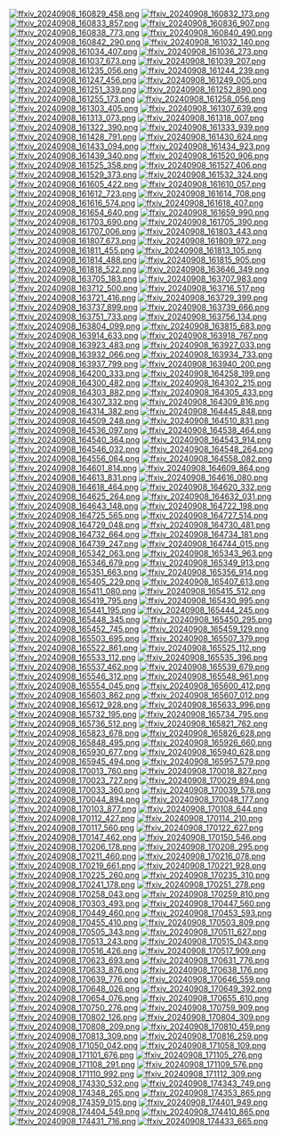 [![ffxiv_20240908_160829_458.png](./image_e_thumb/ffxiv_20240908_160829_458.png.thumb.jpg)](./image_e/ffxiv_20240908_160829_458.png) 
[![ffxiv_20240908_160832_173.png](./image_e_thumb/ffxiv_20240908_160832_173.png.thumb.jpg)](./image_e/ffxiv_20240908_160832_173.png) 
[![ffxiv_20240908_160833_857.png](./image_e_thumb/ffxiv_20240908_160833_857.png.thumb.jpg)](./image_e/ffxiv_20240908_160833_857.png) 
[![ffxiv_20240908_160836_907.png](./image_e_thumb/ffxiv_20240908_160836_907.png.thumb.jpg)](./image_e/ffxiv_20240908_160836_907.png) 
[![ffxiv_20240908_160838_773.png](./image_e_thumb/ffxiv_20240908_160838_773.png.thumb.jpg)](./image_e/ffxiv_20240908_160838_773.png) 
[![ffxiv_20240908_160840_490.png](./image_e_thumb/ffxiv_20240908_160840_490.png.thumb.jpg)](./image_e/ffxiv_20240908_160840_490.png) 
[![ffxiv_20240908_160842_290.png](./image_e_thumb/ffxiv_20240908_160842_290.png.thumb.jpg)](./image_e/ffxiv_20240908_160842_290.png) 
[![ffxiv_20240908_161032_140.png](./image_e_thumb/ffxiv_20240908_161032_140.png.thumb.jpg)](./image_e/ffxiv_20240908_161032_140.png) 
[![ffxiv_20240908_161034_407.png](./image_e_thumb/ffxiv_20240908_161034_407.png.thumb.jpg)](./image_e/ffxiv_20240908_161034_407.png) 
[![ffxiv_20240908_161036_273.png](./image_e_thumb/ffxiv_20240908_161036_273.png.thumb.jpg)](./image_e/ffxiv_20240908_161036_273.png) 
[![ffxiv_20240908_161037_673.png](./image_e_thumb/ffxiv_20240908_161037_673.png.thumb.jpg)](./image_e/ffxiv_20240908_161037_673.png) 
[![ffxiv_20240908_161039_207.png](./image_e_thumb/ffxiv_20240908_161039_207.png.thumb.jpg)](./image_e/ffxiv_20240908_161039_207.png) 
[![ffxiv_20240908_161235_056.png](./image_e_thumb/ffxiv_20240908_161235_056.png.thumb.jpg)](./image_e/ffxiv_20240908_161235_056.png) 
[![ffxiv_20240908_161244_239.png](./image_e_thumb/ffxiv_20240908_161244_239.png.thumb.jpg)](./image_e/ffxiv_20240908_161244_239.png) 
[![ffxiv_20240908_161247_456.png](./image_e_thumb/ffxiv_20240908_161247_456.png.thumb.jpg)](./image_e/ffxiv_20240908_161247_456.png) 
[![ffxiv_20240908_161249_005.png](./image_e_thumb/ffxiv_20240908_161249_005.png.thumb.jpg)](./image_e/ffxiv_20240908_161249_005.png) 
[![ffxiv_20240908_161251_339.png](./image_e_thumb/ffxiv_20240908_161251_339.png.thumb.jpg)](./image_e/ffxiv_20240908_161251_339.png) 
[![ffxiv_20240908_161252_890.png](./image_e_thumb/ffxiv_20240908_161252_890.png.thumb.jpg)](./image_e/ffxiv_20240908_161252_890.png) 
[![ffxiv_20240908_161255_173.png](./image_e_thumb/ffxiv_20240908_161255_173.png.thumb.jpg)](./image_e/ffxiv_20240908_161255_173.png) 
[![ffxiv_20240908_161258_056.png](./image_e_thumb/ffxiv_20240908_161258_056.png.thumb.jpg)](./image_e/ffxiv_20240908_161258_056.png) 
[![ffxiv_20240908_161303_405.png](./image_e_thumb/ffxiv_20240908_161303_405.png.thumb.jpg)](./image_e/ffxiv_20240908_161303_405.png) 
[![ffxiv_20240908_161307_639.png](./image_e_thumb/ffxiv_20240908_161307_639.png.thumb.jpg)](./image_e/ffxiv_20240908_161307_639.png) 
[![ffxiv_20240908_161313_073.png](./image_e_thumb/ffxiv_20240908_161313_073.png.thumb.jpg)](./image_e/ffxiv_20240908_161313_073.png) 
[![ffxiv_20240908_161318_007.png](./image_e_thumb/ffxiv_20240908_161318_007.png.thumb.jpg)](./image_e/ffxiv_20240908_161318_007.png) 
[![ffxiv_20240908_161322_390.png](./image_e_thumb/ffxiv_20240908_161322_390.png.thumb.jpg)](./image_e/ffxiv_20240908_161322_390.png) 
[![ffxiv_20240908_161333_939.png](./image_e_thumb/ffxiv_20240908_161333_939.png.thumb.jpg)](./image_e/ffxiv_20240908_161333_939.png) 
[![ffxiv_20240908_161428_791.png](./image_e_thumb/ffxiv_20240908_161428_791.png.thumb.jpg)](./image_e/ffxiv_20240908_161428_791.png) 
[![ffxiv_20240908_161430_624.png](./image_e_thumb/ffxiv_20240908_161430_624.png.thumb.jpg)](./image_e/ffxiv_20240908_161430_624.png) 
[![ffxiv_20240908_161433_094.png](./image_e_thumb/ffxiv_20240908_161433_094.png.thumb.jpg)](./image_e/ffxiv_20240908_161433_094.png) 
[![ffxiv_20240908_161434_923.png](./image_e_thumb/ffxiv_20240908_161434_923.png.thumb.jpg)](./image_e/ffxiv_20240908_161434_923.png) 
[![ffxiv_20240908_161439_340.png](./image_e_thumb/ffxiv_20240908_161439_340.png.thumb.jpg)](./image_e/ffxiv_20240908_161439_340.png) 
[![ffxiv_20240908_161520_906.png](./image_e_thumb/ffxiv_20240908_161520_906.png.thumb.jpg)](./image_e/ffxiv_20240908_161520_906.png) 
[![ffxiv_20240908_161525_358.png](./image_e_thumb/ffxiv_20240908_161525_358.png.thumb.jpg)](./image_e/ffxiv_20240908_161525_358.png) 
[![ffxiv_20240908_161527_406.png](./image_e_thumb/ffxiv_20240908_161527_406.png.thumb.jpg)](./image_e/ffxiv_20240908_161527_406.png) 
[![ffxiv_20240908_161529_373.png](./image_e_thumb/ffxiv_20240908_161529_373.png.thumb.jpg)](./image_e/ffxiv_20240908_161529_373.png) 
[![ffxiv_20240908_161532_324.png](./image_e_thumb/ffxiv_20240908_161532_324.png.thumb.jpg)](./image_e/ffxiv_20240908_161532_324.png) 
[![ffxiv_20240908_161605_422.png](./image_e_thumb/ffxiv_20240908_161605_422.png.thumb.jpg)](./image_e/ffxiv_20240908_161605_422.png) 
[![ffxiv_20240908_161610_057.png](./image_e_thumb/ffxiv_20240908_161610_057.png.thumb.jpg)](./image_e/ffxiv_20240908_161610_057.png) 
[![ffxiv_20240908_161612_723.png](./image_e_thumb/ffxiv_20240908_161612_723.png.thumb.jpg)](./image_e/ffxiv_20240908_161612_723.png) 
[![ffxiv_20240908_161614_708.png](./image_e_thumb/ffxiv_20240908_161614_708.png.thumb.jpg)](./image_e/ffxiv_20240908_161614_708.png) 
[![ffxiv_20240908_161616_574.png](./image_e_thumb/ffxiv_20240908_161616_574.png.thumb.jpg)](./image_e/ffxiv_20240908_161616_574.png) 
[![ffxiv_20240908_161618_407.png](./image_e_thumb/ffxiv_20240908_161618_407.png.thumb.jpg)](./image_e/ffxiv_20240908_161618_407.png) 
[![ffxiv_20240908_161654_640.png](./image_e_thumb/ffxiv_20240908_161654_640.png.thumb.jpg)](./image_e/ffxiv_20240908_161654_640.png) 
[![ffxiv_20240908_161659_990.png](./image_e_thumb/ffxiv_20240908_161659_990.png.thumb.jpg)](./image_e/ffxiv_20240908_161659_990.png) 
[![ffxiv_20240908_161703_690.png](./image_e_thumb/ffxiv_20240908_161703_690.png.thumb.jpg)](./image_e/ffxiv_20240908_161703_690.png) 
[![ffxiv_20240908_161705_390.png](./image_e_thumb/ffxiv_20240908_161705_390.png.thumb.jpg)](./image_e/ffxiv_20240908_161705_390.png) 
[![ffxiv_20240908_161707_006.png](./image_e_thumb/ffxiv_20240908_161707_006.png.thumb.jpg)](./image_e/ffxiv_20240908_161707_006.png) 
[![ffxiv_20240908_161803_443.png](./image_e_thumb/ffxiv_20240908_161803_443.png.thumb.jpg)](./image_e/ffxiv_20240908_161803_443.png) 
[![ffxiv_20240908_161807_673.png](./image_e_thumb/ffxiv_20240908_161807_673.png.thumb.jpg)](./image_e/ffxiv_20240908_161807_673.png) 
[![ffxiv_20240908_161809_972.png](./image_e_thumb/ffxiv_20240908_161809_972.png.thumb.jpg)](./image_e/ffxiv_20240908_161809_972.png) 
[![ffxiv_20240908_161811_455.png](./image_e_thumb/ffxiv_20240908_161811_455.png.thumb.jpg)](./image_e/ffxiv_20240908_161811_455.png) 
[![ffxiv_20240908_161813_105.png](./image_e_thumb/ffxiv_20240908_161813_105.png.thumb.jpg)](./image_e/ffxiv_20240908_161813_105.png) 
[![ffxiv_20240908_161814_488.png](./image_e_thumb/ffxiv_20240908_161814_488.png.thumb.jpg)](./image_e/ffxiv_20240908_161814_488.png) 
[![ffxiv_20240908_161815_905.png](./image_e_thumb/ffxiv_20240908_161815_905.png.thumb.jpg)](./image_e/ffxiv_20240908_161815_905.png) 
[![ffxiv_20240908_161818_522.png](./image_e_thumb/ffxiv_20240908_161818_522.png.thumb.jpg)](./image_e/ffxiv_20240908_161818_522.png) 
[![ffxiv_20240908_163646_349.png](./image_e_thumb/ffxiv_20240908_163646_349.png.thumb.jpg)](./image_e/ffxiv_20240908_163646_349.png) 
[![ffxiv_20240908_163705_183.png](./image_e_thumb/ffxiv_20240908_163705_183.png.thumb.jpg)](./image_e/ffxiv_20240908_163705_183.png) 
[![ffxiv_20240908_163707_983.png](./image_e_thumb/ffxiv_20240908_163707_983.png.thumb.jpg)](./image_e/ffxiv_20240908_163707_983.png) 
[![ffxiv_20240908_163712_500.png](./image_e_thumb/ffxiv_20240908_163712_500.png.thumb.jpg)](./image_e/ffxiv_20240908_163712_500.png) 
[![ffxiv_20240908_163716_517.png](./image_e_thumb/ffxiv_20240908_163716_517.png.thumb.jpg)](./image_e/ffxiv_20240908_163716_517.png) 
[![ffxiv_20240908_163721_416.png](./image_e_thumb/ffxiv_20240908_163721_416.png.thumb.jpg)](./image_e/ffxiv_20240908_163721_416.png) 
[![ffxiv_20240908_163729_399.png](./image_e_thumb/ffxiv_20240908_163729_399.png.thumb.jpg)](./image_e/ffxiv_20240908_163729_399.png) 
[![ffxiv_20240908_163737_899.png](./image_e_thumb/ffxiv_20240908_163737_899.png.thumb.jpg)](./image_e/ffxiv_20240908_163737_899.png) 
[![ffxiv_20240908_163739_666.png](./image_e_thumb/ffxiv_20240908_163739_666.png.thumb.jpg)](./image_e/ffxiv_20240908_163739_666.png) 
[![ffxiv_20240908_163751_733.png](./image_e_thumb/ffxiv_20240908_163751_733.png.thumb.jpg)](./image_e/ffxiv_20240908_163751_733.png) 
[![ffxiv_20240908_163756_134.png](./image_e_thumb/ffxiv_20240908_163756_134.png.thumb.jpg)](./image_e/ffxiv_20240908_163756_134.png) 
[![ffxiv_20240908_163804_099.png](./image_e_thumb/ffxiv_20240908_163804_099.png.thumb.jpg)](./image_e/ffxiv_20240908_163804_099.png) 
[![ffxiv_20240908_163815_683.png](./image_e_thumb/ffxiv_20240908_163815_683.png.thumb.jpg)](./image_e/ffxiv_20240908_163815_683.png) 
[![ffxiv_20240908_163914_633.png](./image_e_thumb/ffxiv_20240908_163914_633.png.thumb.jpg)](./image_e/ffxiv_20240908_163914_633.png) 
[![ffxiv_20240908_163918_767.png](./image_e_thumb/ffxiv_20240908_163918_767.png.thumb.jpg)](./image_e/ffxiv_20240908_163918_767.png) 
[![ffxiv_20240908_163923_483.png](./image_e_thumb/ffxiv_20240908_163923_483.png.thumb.jpg)](./image_e/ffxiv_20240908_163923_483.png) 
[![ffxiv_20240908_163927_033.png](./image_e_thumb/ffxiv_20240908_163927_033.png.thumb.jpg)](./image_e/ffxiv_20240908_163927_033.png) 
[![ffxiv_20240908_163932_066.png](./image_e_thumb/ffxiv_20240908_163932_066.png.thumb.jpg)](./image_e/ffxiv_20240908_163932_066.png) 
[![ffxiv_20240908_163934_733.png](./image_e_thumb/ffxiv_20240908_163934_733.png.thumb.jpg)](./image_e/ffxiv_20240908_163934_733.png) 
[![ffxiv_20240908_163937_799.png](./image_e_thumb/ffxiv_20240908_163937_799.png.thumb.jpg)](./image_e/ffxiv_20240908_163937_799.png) 
[![ffxiv_20240908_163940_200.png](./image_e_thumb/ffxiv_20240908_163940_200.png.thumb.jpg)](./image_e/ffxiv_20240908_163940_200.png) 
[![ffxiv_20240908_164200_333.png](./image_e_thumb/ffxiv_20240908_164200_333.png.thumb.jpg)](./image_e/ffxiv_20240908_164200_333.png) 
[![ffxiv_20240908_164258_199.png](./image_e_thumb/ffxiv_20240908_164258_199.png.thumb.jpg)](./image_e/ffxiv_20240908_164258_199.png) 
[![ffxiv_20240908_164300_482.png](./image_e_thumb/ffxiv_20240908_164300_482.png.thumb.jpg)](./image_e/ffxiv_20240908_164300_482.png) 
[![ffxiv_20240908_164302_215.png](./image_e_thumb/ffxiv_20240908_164302_215.png.thumb.jpg)](./image_e/ffxiv_20240908_164302_215.png) 
[![ffxiv_20240908_164303_882.png](./image_e_thumb/ffxiv_20240908_164303_882.png.thumb.jpg)](./image_e/ffxiv_20240908_164303_882.png) 
[![ffxiv_20240908_164305_433.png](./image_e_thumb/ffxiv_20240908_164305_433.png.thumb.jpg)](./image_e/ffxiv_20240908_164305_433.png) 
[![ffxiv_20240908_164307_332.png](./image_e_thumb/ffxiv_20240908_164307_332.png.thumb.jpg)](./image_e/ffxiv_20240908_164307_332.png) 
[![ffxiv_20240908_164309_816.png](./image_e_thumb/ffxiv_20240908_164309_816.png.thumb.jpg)](./image_e/ffxiv_20240908_164309_816.png) 
[![ffxiv_20240908_164314_382.png](./image_e_thumb/ffxiv_20240908_164314_382.png.thumb.jpg)](./image_e/ffxiv_20240908_164314_382.png) 
[![ffxiv_20240908_164445_848.png](./image_e_thumb/ffxiv_20240908_164445_848.png.thumb.jpg)](./image_e/ffxiv_20240908_164445_848.png) 
[![ffxiv_20240908_164509_248.png](./image_e_thumb/ffxiv_20240908_164509_248.png.thumb.jpg)](./image_e/ffxiv_20240908_164509_248.png) 
[![ffxiv_20240908_164510_831.png](./image_e_thumb/ffxiv_20240908_164510_831.png.thumb.jpg)](./image_e/ffxiv_20240908_164510_831.png) 
[![ffxiv_20240908_164536_097.png](./image_e_thumb/ffxiv_20240908_164536_097.png.thumb.jpg)](./image_e/ffxiv_20240908_164536_097.png) 
[![ffxiv_20240908_164538_464.png](./image_e_thumb/ffxiv_20240908_164538_464.png.thumb.jpg)](./image_e/ffxiv_20240908_164538_464.png) 
[![ffxiv_20240908_164540_364.png](./image_e_thumb/ffxiv_20240908_164540_364.png.thumb.jpg)](./image_e/ffxiv_20240908_164540_364.png) 
[![ffxiv_20240908_164543_914.png](./image_e_thumb/ffxiv_20240908_164543_914.png.thumb.jpg)](./image_e/ffxiv_20240908_164543_914.png) 
[![ffxiv_20240908_164546_032.png](./image_e_thumb/ffxiv_20240908_164546_032.png.thumb.jpg)](./image_e/ffxiv_20240908_164546_032.png) 
[![ffxiv_20240908_164548_264.png](./image_e_thumb/ffxiv_20240908_164548_264.png.thumb.jpg)](./image_e/ffxiv_20240908_164548_264.png) 
[![ffxiv_20240908_164556_064.png](./image_e_thumb/ffxiv_20240908_164556_064.png.thumb.jpg)](./image_e/ffxiv_20240908_164556_064.png) 
[![ffxiv_20240908_164558_082.png](./image_e_thumb/ffxiv_20240908_164558_082.png.thumb.jpg)](./image_e/ffxiv_20240908_164558_082.png) 
[![ffxiv_20240908_164601_814.png](./image_e_thumb/ffxiv_20240908_164601_814.png.thumb.jpg)](./image_e/ffxiv_20240908_164601_814.png) 
[![ffxiv_20240908_164609_864.png](./image_e_thumb/ffxiv_20240908_164609_864.png.thumb.jpg)](./image_e/ffxiv_20240908_164609_864.png) 
[![ffxiv_20240908_164613_831.png](./image_e_thumb/ffxiv_20240908_164613_831.png.thumb.jpg)](./image_e/ffxiv_20240908_164613_831.png) 
[![ffxiv_20240908_164616_080.png](./image_e_thumb/ffxiv_20240908_164616_080.png.thumb.jpg)](./image_e/ffxiv_20240908_164616_080.png) 
[![ffxiv_20240908_164618_464.png](./image_e_thumb/ffxiv_20240908_164618_464.png.thumb.jpg)](./image_e/ffxiv_20240908_164618_464.png) 
[![ffxiv_20240908_164620_332.png](./image_e_thumb/ffxiv_20240908_164620_332.png.thumb.jpg)](./image_e/ffxiv_20240908_164620_332.png) 
[![ffxiv_20240908_164625_264.png](./image_e_thumb/ffxiv_20240908_164625_264.png.thumb.jpg)](./image_e/ffxiv_20240908_164625_264.png) 
[![ffxiv_20240908_164632_031.png](./image_e_thumb/ffxiv_20240908_164632_031.png.thumb.jpg)](./image_e/ffxiv_20240908_164632_031.png) 
[![ffxiv_20240908_164643_148.png](./image_e_thumb/ffxiv_20240908_164643_148.png.thumb.jpg)](./image_e/ffxiv_20240908_164643_148.png) 
[![ffxiv_20240908_164722_198.png](./image_e_thumb/ffxiv_20240908_164722_198.png.thumb.jpg)](./image_e/ffxiv_20240908_164722_198.png) 
[![ffxiv_20240908_164725_565.png](./image_e_thumb/ffxiv_20240908_164725_565.png.thumb.jpg)](./image_e/ffxiv_20240908_164725_565.png) 
[![ffxiv_20240908_164727_514.png](./image_e_thumb/ffxiv_20240908_164727_514.png.thumb.jpg)](./image_e/ffxiv_20240908_164727_514.png) 
[![ffxiv_20240908_164729_048.png](./image_e_thumb/ffxiv_20240908_164729_048.png.thumb.jpg)](./image_e/ffxiv_20240908_164729_048.png) 
[![ffxiv_20240908_164730_481.png](./image_e_thumb/ffxiv_20240908_164730_481.png.thumb.jpg)](./image_e/ffxiv_20240908_164730_481.png) 
[![ffxiv_20240908_164732_664.png](./image_e_thumb/ffxiv_20240908_164732_664.png.thumb.jpg)](./image_e/ffxiv_20240908_164732_664.png) 
[![ffxiv_20240908_164734_181.png](./image_e_thumb/ffxiv_20240908_164734_181.png.thumb.jpg)](./image_e/ffxiv_20240908_164734_181.png) 
[![ffxiv_20240908_164739_247.png](./image_e_thumb/ffxiv_20240908_164739_247.png.thumb.jpg)](./image_e/ffxiv_20240908_164739_247.png) 
[![ffxiv_20240908_164744_015.png](./image_e_thumb/ffxiv_20240908_164744_015.png.thumb.jpg)](./image_e/ffxiv_20240908_164744_015.png) 
[![ffxiv_20240908_165342_063.png](./image_e_thumb/ffxiv_20240908_165342_063.png.thumb.jpg)](./image_e/ffxiv_20240908_165342_063.png) 
[![ffxiv_20240908_165343_963.png](./image_e_thumb/ffxiv_20240908_165343_963.png.thumb.jpg)](./image_e/ffxiv_20240908_165343_963.png) 
[![ffxiv_20240908_165346_679.png](./image_e_thumb/ffxiv_20240908_165346_679.png.thumb.jpg)](./image_e/ffxiv_20240908_165346_679.png) 
[![ffxiv_20240908_165349_913.png](./image_e_thumb/ffxiv_20240908_165349_913.png.thumb.jpg)](./image_e/ffxiv_20240908_165349_913.png) 
[![ffxiv_20240908_165351_663.png](./image_e_thumb/ffxiv_20240908_165351_663.png.thumb.jpg)](./image_e/ffxiv_20240908_165351_663.png) 
[![ffxiv_20240908_165356_914.png](./image_e_thumb/ffxiv_20240908_165356_914.png.thumb.jpg)](./image_e/ffxiv_20240908_165356_914.png) 
[![ffxiv_20240908_165405_229.png](./image_e_thumb/ffxiv_20240908_165405_229.png.thumb.jpg)](./image_e/ffxiv_20240908_165405_229.png) 
[![ffxiv_20240908_165407_613.png](./image_e_thumb/ffxiv_20240908_165407_613.png.thumb.jpg)](./image_e/ffxiv_20240908_165407_613.png) 
[![ffxiv_20240908_165411_080.png](./image_e_thumb/ffxiv_20240908_165411_080.png.thumb.jpg)](./image_e/ffxiv_20240908_165411_080.png) 
[![ffxiv_20240908_165415_512.png](./image_e_thumb/ffxiv_20240908_165415_512.png.thumb.jpg)](./image_e/ffxiv_20240908_165415_512.png) 
[![ffxiv_20240908_165419_795.png](./image_e_thumb/ffxiv_20240908_165419_795.png.thumb.jpg)](./image_e/ffxiv_20240908_165419_795.png) 
[![ffxiv_20240908_165430_995.png](./image_e_thumb/ffxiv_20240908_165430_995.png.thumb.jpg)](./image_e/ffxiv_20240908_165430_995.png) 
[![ffxiv_20240908_165441_195.png](./image_e_thumb/ffxiv_20240908_165441_195.png.thumb.jpg)](./image_e/ffxiv_20240908_165441_195.png) 
[![ffxiv_20240908_165444_245.png](./image_e_thumb/ffxiv_20240908_165444_245.png.thumb.jpg)](./image_e/ffxiv_20240908_165444_245.png) 
[![ffxiv_20240908_165448_345.png](./image_e_thumb/ffxiv_20240908_165448_345.png.thumb.jpg)](./image_e/ffxiv_20240908_165448_345.png) 
[![ffxiv_20240908_165450_295.png](./image_e_thumb/ffxiv_20240908_165450_295.png.thumb.jpg)](./image_e/ffxiv_20240908_165450_295.png) 
[![ffxiv_20240908_165452_745.png](./image_e_thumb/ffxiv_20240908_165452_745.png.thumb.jpg)](./image_e/ffxiv_20240908_165452_745.png) 
[![ffxiv_20240908_165459_129.png](./image_e_thumb/ffxiv_20240908_165459_129.png.thumb.jpg)](./image_e/ffxiv_20240908_165459_129.png) 
[![ffxiv_20240908_165503_695.png](./image_e_thumb/ffxiv_20240908_165503_695.png.thumb.jpg)](./image_e/ffxiv_20240908_165503_695.png) 
[![ffxiv_20240908_165507_379.png](./image_e_thumb/ffxiv_20240908_165507_379.png.thumb.jpg)](./image_e/ffxiv_20240908_165507_379.png) 
[![ffxiv_20240908_165522_861.png](./image_e_thumb/ffxiv_20240908_165522_861.png.thumb.jpg)](./image_e/ffxiv_20240908_165522_861.png) 
[![ffxiv_20240908_165525_112.png](./image_e_thumb/ffxiv_20240908_165525_112.png.thumb.jpg)](./image_e/ffxiv_20240908_165525_112.png) 
[![ffxiv_20240908_165533_112.png](./image_e_thumb/ffxiv_20240908_165533_112.png.thumb.jpg)](./image_e/ffxiv_20240908_165533_112.png) 
[![ffxiv_20240908_165535_396.png](./image_e_thumb/ffxiv_20240908_165535_396.png.thumb.jpg)](./image_e/ffxiv_20240908_165535_396.png) 
[![ffxiv_20240908_165537_462.png](./image_e_thumb/ffxiv_20240908_165537_462.png.thumb.jpg)](./image_e/ffxiv_20240908_165537_462.png) 
[![ffxiv_20240908_165539_679.png](./image_e_thumb/ffxiv_20240908_165539_679.png.thumb.jpg)](./image_e/ffxiv_20240908_165539_679.png) 
[![ffxiv_20240908_165546_312.png](./image_e_thumb/ffxiv_20240908_165546_312.png.thumb.jpg)](./image_e/ffxiv_20240908_165546_312.png) 
[![ffxiv_20240908_165548_961.png](./image_e_thumb/ffxiv_20240908_165548_961.png.thumb.jpg)](./image_e/ffxiv_20240908_165548_961.png) 
[![ffxiv_20240908_165554_045.png](./image_e_thumb/ffxiv_20240908_165554_045.png.thumb.jpg)](./image_e/ffxiv_20240908_165554_045.png) 
[![ffxiv_20240908_165600_412.png](./image_e_thumb/ffxiv_20240908_165600_412.png.thumb.jpg)](./image_e/ffxiv_20240908_165600_412.png) 
[![ffxiv_20240908_165603_862.png](./image_e_thumb/ffxiv_20240908_165603_862.png.thumb.jpg)](./image_e/ffxiv_20240908_165603_862.png) 
[![ffxiv_20240908_165607_012.png](./image_e_thumb/ffxiv_20240908_165607_012.png.thumb.jpg)](./image_e/ffxiv_20240908_165607_012.png) 
[![ffxiv_20240908_165612_928.png](./image_e_thumb/ffxiv_20240908_165612_928.png.thumb.jpg)](./image_e/ffxiv_20240908_165612_928.png) 
[![ffxiv_20240908_165633_996.png](./image_e_thumb/ffxiv_20240908_165633_996.png.thumb.jpg)](./image_e/ffxiv_20240908_165633_996.png) 
[![ffxiv_20240908_165732_195.png](./image_e_thumb/ffxiv_20240908_165732_195.png.thumb.jpg)](./image_e/ffxiv_20240908_165732_195.png) 
[![ffxiv_20240908_165734_795.png](./image_e_thumb/ffxiv_20240908_165734_795.png.thumb.jpg)](./image_e/ffxiv_20240908_165734_795.png) 
[![ffxiv_20240908_165736_512.png](./image_e_thumb/ffxiv_20240908_165736_512.png.thumb.jpg)](./image_e/ffxiv_20240908_165736_512.png) 
[![ffxiv_20240908_165821_762.png](./image_e_thumb/ffxiv_20240908_165821_762.png.thumb.jpg)](./image_e/ffxiv_20240908_165821_762.png) 
[![ffxiv_20240908_165823_678.png](./image_e_thumb/ffxiv_20240908_165823_678.png.thumb.jpg)](./image_e/ffxiv_20240908_165823_678.png) 
[![ffxiv_20240908_165826_628.png](./image_e_thumb/ffxiv_20240908_165826_628.png.thumb.jpg)](./image_e/ffxiv_20240908_165826_628.png) 
[![ffxiv_20240908_165848_495.png](./image_e_thumb/ffxiv_20240908_165848_495.png.thumb.jpg)](./image_e/ffxiv_20240908_165848_495.png) 
[![ffxiv_20240908_165926_660.png](./image_e_thumb/ffxiv_20240908_165926_660.png.thumb.jpg)](./image_e/ffxiv_20240908_165926_660.png) 
[![ffxiv_20240908_165930_677.png](./image_e_thumb/ffxiv_20240908_165930_677.png.thumb.jpg)](./image_e/ffxiv_20240908_165930_677.png) 
[![ffxiv_20240908_165940_628.png](./image_e_thumb/ffxiv_20240908_165940_628.png.thumb.jpg)](./image_e/ffxiv_20240908_165940_628.png) 
[![ffxiv_20240908_165945_494.png](./image_e_thumb/ffxiv_20240908_165945_494.png.thumb.jpg)](./image_e/ffxiv_20240908_165945_494.png) 
[![ffxiv_20240908_165957_579.png](./image_e_thumb/ffxiv_20240908_165957_579.png.thumb.jpg)](./image_e/ffxiv_20240908_165957_579.png) 
[![ffxiv_20240908_170013_760.png](./image_e_thumb/ffxiv_20240908_170013_760.png.thumb.jpg)](./image_e/ffxiv_20240908_170013_760.png) 
[![ffxiv_20240908_170018_827.png](./image_e_thumb/ffxiv_20240908_170018_827.png.thumb.jpg)](./image_e/ffxiv_20240908_170018_827.png) 
[![ffxiv_20240908_170023_727.png](./image_e_thumb/ffxiv_20240908_170023_727.png.thumb.jpg)](./image_e/ffxiv_20240908_170023_727.png) 
[![ffxiv_20240908_170029_894.png](./image_e_thumb/ffxiv_20240908_170029_894.png.thumb.jpg)](./image_e/ffxiv_20240908_170029_894.png) 
[![ffxiv_20240908_170033_360.png](./image_e_thumb/ffxiv_20240908_170033_360.png.thumb.jpg)](./image_e/ffxiv_20240908_170033_360.png) 
[![ffxiv_20240908_170039_578.png](./image_e_thumb/ffxiv_20240908_170039_578.png.thumb.jpg)](./image_e/ffxiv_20240908_170039_578.png) 
[![ffxiv_20240908_170044_894.png](./image_e_thumb/ffxiv_20240908_170044_894.png.thumb.jpg)](./image_e/ffxiv_20240908_170044_894.png) 
[![ffxiv_20240908_170048_177.png](./image_e_thumb/ffxiv_20240908_170048_177.png.thumb.jpg)](./image_e/ffxiv_20240908_170048_177.png) 
[![ffxiv_20240908_170103_877.png](./image_e_thumb/ffxiv_20240908_170103_877.png.thumb.jpg)](./image_e/ffxiv_20240908_170103_877.png) 
[![ffxiv_20240908_170108_644.png](./image_e_thumb/ffxiv_20240908_170108_644.png.thumb.jpg)](./image_e/ffxiv_20240908_170108_644.png) 
[![ffxiv_20240908_170112_427.png](./image_e_thumb/ffxiv_20240908_170112_427.png.thumb.jpg)](./image_e/ffxiv_20240908_170112_427.png) 
[![ffxiv_20240908_170114_210.png](./image_e_thumb/ffxiv_20240908_170114_210.png.thumb.jpg)](./image_e/ffxiv_20240908_170114_210.png) 
[![ffxiv_20240908_170117_560.png](./image_e_thumb/ffxiv_20240908_170117_560.png.thumb.jpg)](./image_e/ffxiv_20240908_170117_560.png) 
[![ffxiv_20240908_170122_627.png](./image_e_thumb/ffxiv_20240908_170122_627.png.thumb.jpg)](./image_e/ffxiv_20240908_170122_627.png) 
[![ffxiv_20240908_170147_462.png](./image_e_thumb/ffxiv_20240908_170147_462.png.thumb.jpg)](./image_e/ffxiv_20240908_170147_462.png) 
[![ffxiv_20240908_170150_546.png](./image_e_thumb/ffxiv_20240908_170150_546.png.thumb.jpg)](./image_e/ffxiv_20240908_170150_546.png) 
[![ffxiv_20240908_170206_178.png](./image_e_thumb/ffxiv_20240908_170206_178.png.thumb.jpg)](./image_e/ffxiv_20240908_170206_178.png) 
[![ffxiv_20240908_170208_295.png](./image_e_thumb/ffxiv_20240908_170208_295.png.thumb.jpg)](./image_e/ffxiv_20240908_170208_295.png) 
[![ffxiv_20240908_170211_460.png](./image_e_thumb/ffxiv_20240908_170211_460.png.thumb.jpg)](./image_e/ffxiv_20240908_170211_460.png) 
[![ffxiv_20240908_170216_078.png](./image_e_thumb/ffxiv_20240908_170216_078.png.thumb.jpg)](./image_e/ffxiv_20240908_170216_078.png) 
[![ffxiv_20240908_170219_661.png](./image_e_thumb/ffxiv_20240908_170219_661.png.thumb.jpg)](./image_e/ffxiv_20240908_170219_661.png) 
[![ffxiv_20240908_170221_928.png](./image_e_thumb/ffxiv_20240908_170221_928.png.thumb.jpg)](./image_e/ffxiv_20240908_170221_928.png) 
[![ffxiv_20240908_170225_260.png](./image_e_thumb/ffxiv_20240908_170225_260.png.thumb.jpg)](./image_e/ffxiv_20240908_170225_260.png) 
[![ffxiv_20240908_170235_310.png](./image_e_thumb/ffxiv_20240908_170235_310.png.thumb.jpg)](./image_e/ffxiv_20240908_170235_310.png) 
[![ffxiv_20240908_170241_178.png](./image_e_thumb/ffxiv_20240908_170241_178.png.thumb.jpg)](./image_e/ffxiv_20240908_170241_178.png) 
[![ffxiv_20240908_170251_278.png](./image_e_thumb/ffxiv_20240908_170251_278.png.thumb.jpg)](./image_e/ffxiv_20240908_170251_278.png) 
[![ffxiv_20240908_170258_043.png](./image_e_thumb/ffxiv_20240908_170258_043.png.thumb.jpg)](./image_e/ffxiv_20240908_170258_043.png) 
[![ffxiv_20240908_170259_810.png](./image_e_thumb/ffxiv_20240908_170259_810.png.thumb.jpg)](./image_e/ffxiv_20240908_170259_810.png) 
[![ffxiv_20240908_170303_493.png](./image_e_thumb/ffxiv_20240908_170303_493.png.thumb.jpg)](./image_e/ffxiv_20240908_170303_493.png) 
[![ffxiv_20240908_170447_560.png](./image_e_thumb/ffxiv_20240908_170447_560.png.thumb.jpg)](./image_e/ffxiv_20240908_170447_560.png) 
[![ffxiv_20240908_170449_460.png](./image_e_thumb/ffxiv_20240908_170449_460.png.thumb.jpg)](./image_e/ffxiv_20240908_170449_460.png) 
[![ffxiv_20240908_170453_593.png](./image_e_thumb/ffxiv_20240908_170453_593.png.thumb.jpg)](./image_e/ffxiv_20240908_170453_593.png) 
[![ffxiv_20240908_170455_410.png](./image_e_thumb/ffxiv_20240908_170455_410.png.thumb.jpg)](./image_e/ffxiv_20240908_170455_410.png) 
[![ffxiv_20240908_170503_809.png](./image_e_thumb/ffxiv_20240908_170503_809.png.thumb.jpg)](./image_e/ffxiv_20240908_170503_809.png) 
[![ffxiv_20240908_170505_343.png](./image_e_thumb/ffxiv_20240908_170505_343.png.thumb.jpg)](./image_e/ffxiv_20240908_170505_343.png) 
[![ffxiv_20240908_170511_627.png](./image_e_thumb/ffxiv_20240908_170511_627.png.thumb.jpg)](./image_e/ffxiv_20240908_170511_627.png) 
[![ffxiv_20240908_170513_243.png](./image_e_thumb/ffxiv_20240908_170513_243.png.thumb.jpg)](./image_e/ffxiv_20240908_170513_243.png) 
[![ffxiv_20240908_170515_043.png](./image_e_thumb/ffxiv_20240908_170515_043.png.thumb.jpg)](./image_e/ffxiv_20240908_170515_043.png) 
[![ffxiv_20240908_170516_426.png](./image_e_thumb/ffxiv_20240908_170516_426.png.thumb.jpg)](./image_e/ffxiv_20240908_170516_426.png) 
[![ffxiv_20240908_170517_909.png](./image_e_thumb/ffxiv_20240908_170517_909.png.thumb.jpg)](./image_e/ffxiv_20240908_170517_909.png) 
[![ffxiv_20240908_170623_693.png](./image_e_thumb/ffxiv_20240908_170623_693.png.thumb.jpg)](./image_e/ffxiv_20240908_170623_693.png) 
[![ffxiv_20240908_170631_776.png](./image_e_thumb/ffxiv_20240908_170631_776.png.thumb.jpg)](./image_e/ffxiv_20240908_170631_776.png) 
[![ffxiv_20240908_170633_876.png](./image_e_thumb/ffxiv_20240908_170633_876.png.thumb.jpg)](./image_e/ffxiv_20240908_170633_876.png) 
[![ffxiv_20240908_170638_176.png](./image_e_thumb/ffxiv_20240908_170638_176.png.thumb.jpg)](./image_e/ffxiv_20240908_170638_176.png) 
[![ffxiv_20240908_170639_776.png](./image_e_thumb/ffxiv_20240908_170639_776.png.thumb.jpg)](./image_e/ffxiv_20240908_170639_776.png) 
[![ffxiv_20240908_170646_559.png](./image_e_thumb/ffxiv_20240908_170646_559.png.thumb.jpg)](./image_e/ffxiv_20240908_170646_559.png) 
[![ffxiv_20240908_170648_026.png](./image_e_thumb/ffxiv_20240908_170648_026.png.thumb.jpg)](./image_e/ffxiv_20240908_170648_026.png) 
[![ffxiv_20240908_170649_392.png](./image_e_thumb/ffxiv_20240908_170649_392.png.thumb.jpg)](./image_e/ffxiv_20240908_170649_392.png) 
[![ffxiv_20240908_170654_076.png](./image_e_thumb/ffxiv_20240908_170654_076.png.thumb.jpg)](./image_e/ffxiv_20240908_170654_076.png) 
[![ffxiv_20240908_170655_610.png](./image_e_thumb/ffxiv_20240908_170655_610.png.thumb.jpg)](./image_e/ffxiv_20240908_170655_610.png) 
[![ffxiv_20240908_170750_276.png](./image_e_thumb/ffxiv_20240908_170750_276.png.thumb.jpg)](./image_e/ffxiv_20240908_170750_276.png) 
[![ffxiv_20240908_170759_909.png](./image_e_thumb/ffxiv_20240908_170759_909.png.thumb.jpg)](./image_e/ffxiv_20240908_170759_909.png) 
[![ffxiv_20240908_170802_126.png](./image_e_thumb/ffxiv_20240908_170802_126.png.thumb.jpg)](./image_e/ffxiv_20240908_170802_126.png) 
[![ffxiv_20240908_170804_309.png](./image_e_thumb/ffxiv_20240908_170804_309.png.thumb.jpg)](./image_e/ffxiv_20240908_170804_309.png) 
[![ffxiv_20240908_170808_209.png](./image_e_thumb/ffxiv_20240908_170808_209.png.thumb.jpg)](./image_e/ffxiv_20240908_170808_209.png) 
[![ffxiv_20240908_170810_459.png](./image_e_thumb/ffxiv_20240908_170810_459.png.thumb.jpg)](./image_e/ffxiv_20240908_170810_459.png) 
[![ffxiv_20240908_170813_309.png](./image_e_thumb/ffxiv_20240908_170813_309.png.thumb.jpg)](./image_e/ffxiv_20240908_170813_309.png) 
[![ffxiv_20240908_170816_259.png](./image_e_thumb/ffxiv_20240908_170816_259.png.thumb.jpg)](./image_e/ffxiv_20240908_170816_259.png) 
[![ffxiv_20240908_171050_042.png](./image_e_thumb/ffxiv_20240908_171050_042.png.thumb.jpg)](./image_e/ffxiv_20240908_171050_042.png) 
[![ffxiv_20240908_171058_109.png](./image_e_thumb/ffxiv_20240908_171058_109.png.thumb.jpg)](./image_e/ffxiv_20240908_171058_109.png) 
[![ffxiv_20240908_171101_676.png](./image_e_thumb/ffxiv_20240908_171101_676.png.thumb.jpg)](./image_e/ffxiv_20240908_171101_676.png) 
[![ffxiv_20240908_171105_276.png](./image_e_thumb/ffxiv_20240908_171105_276.png.thumb.jpg)](./image_e/ffxiv_20240908_171105_276.png) 
[![ffxiv_20240908_171108_291.png](./image_e_thumb/ffxiv_20240908_171108_291.png.thumb.jpg)](./image_e/ffxiv_20240908_171108_291.png) 
[![ffxiv_20240908_171109_576.png](./image_e_thumb/ffxiv_20240908_171109_576.png.thumb.jpg)](./image_e/ffxiv_20240908_171109_576.png) 
[![ffxiv_20240908_171110_992.png](./image_e_thumb/ffxiv_20240908_171110_992.png.thumb.jpg)](./image_e/ffxiv_20240908_171110_992.png) 
[![ffxiv_20240908_171112_309.png](./image_e_thumb/ffxiv_20240908_171112_309.png.thumb.jpg)](./image_e/ffxiv_20240908_171112_309.png) 
[![ffxiv_20240908_174330_532.png](./image_e_thumb/ffxiv_20240908_174330_532.png.thumb.jpg)](./image_e/ffxiv_20240908_174330_532.png) 
[![ffxiv_20240908_174343_749.png](./image_e_thumb/ffxiv_20240908_174343_749.png.thumb.jpg)](./image_e/ffxiv_20240908_174343_749.png) 
[![ffxiv_20240908_174348_265.png](./image_e_thumb/ffxiv_20240908_174348_265.png.thumb.jpg)](./image_e/ffxiv_20240908_174348_265.png) 
[![ffxiv_20240908_174353_865.png](./image_e_thumb/ffxiv_20240908_174353_865.png.thumb.jpg)](./image_e/ffxiv_20240908_174353_865.png) 
[![ffxiv_20240908_174359_015.png](./image_e_thumb/ffxiv_20240908_174359_015.png.thumb.jpg)](./image_e/ffxiv_20240908_174359_015.png) 
[![ffxiv_20240908_174401_949.png](./image_e_thumb/ffxiv_20240908_174401_949.png.thumb.jpg)](./image_e/ffxiv_20240908_174401_949.png) 
[![ffxiv_20240908_174404_549.png](./image_e_thumb/ffxiv_20240908_174404_549.png.thumb.jpg)](./image_e/ffxiv_20240908_174404_549.png) 
[![ffxiv_20240908_174410_865.png](./image_e_thumb/ffxiv_20240908_174410_865.png.thumb.jpg)](./image_e/ffxiv_20240908_174410_865.png) 
[![ffxiv_20240908_174431_716.png](./image_e_thumb/ffxiv_20240908_174431_716.png.thumb.jpg)](./image_e/ffxiv_20240908_174431_716.png) 
[![ffxiv_20240908_174433_665.png](./image_e_thumb/ffxiv_20240908_174433_665.png.thumb.jpg)](./image_e/ffxiv_20240908_174433_665.png) 
